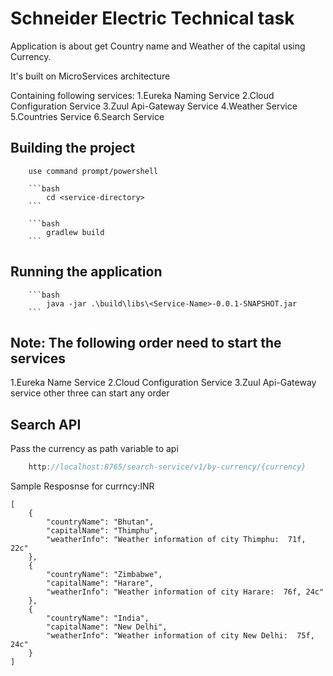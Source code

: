 # Schneider Electric Technical task

Application is about get Country name and Weather of the capital using Currency.

It's built on MicroServices architecture 

Containing following services:
1.Eureka Naming Service
2.Cloud Configuration Service
3.Zuul Api-Gateway Service
4.Weather Service
5.Countries Service
6.Search Service

## Building the project
		use command prompt/powershell
		
		```bash
			cd <service-directory>
		```
		
		```bash
			gradlew build
		```
## Running the application
		```bash
			java -jar .\build\libs\<Service-Name>-0.0.1-SNAPSHOT.jar
		```

## Note: The following order need to start the services
1.Eureka Name Service
2.Cloud Configuration Service
3.Zuul Api-Gateway service 
other three can start any order

## Search API
Pass the currency as path variable to api
```java
	http://localhost:8765/search-service/v1/by-currency/{currency}
```

Sample Resposnse for currncy:INR
```
[
    {
        "countryName": "Bhutan",
        "capitalName": "Thimphu",
        "weatherInfo": "Weather information of city Thimphu:  71f, 22c"
    },
    {
        "countryName": "Zimbabwe",
        "capitalName": "Harare",
        "weatherInfo": "Weather information of city Harare:  76f, 24c"
    },
    {
        "countryName": "India",
        "capitalName": "New Delhi",
        "weatherInfo": "Weather information of city New Delhi:  75f, 24c"
    }
]
```


